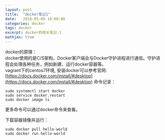 ```yaml
---
layout: post
title:  "docker笔记1"
date:   2018-05-09 18:00:00
categories: docker
tags: docker
excerpt: docker的相关笔记-1
mathjax: true
---
```

docker的原理：  
docker使用的是C/S架构，Docker客户端会与Docker守护进程进行通信。守护进程会处理各种任务，例如新建、运行docker容器等。  
vagrant下的centos7环境,
安装docker可以参考官网:
[https://docs.docker.com/install/#desktop](https://docs.docker.com/install/#desktop)
命令记录：
```
sudo systemctl start docker
sudo service docker.restart
sudo docker image ls
```
更多命令可以通过docker命令来查看。

下载容器镜像并运行：
```
sudo docker pull hello-world
sudo docker run hello-world
```

